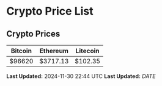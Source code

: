 # Crypto Price List

## Crypto Prices
| Bitcoin | Ethereum | Litecoin |
| ------- | -------- | -------- |
| $96620 | $3717.13 | $102.35 |
**Last Updated:** 2024-11-30 22:44 UTC
**Last Updated:** $DATE$
